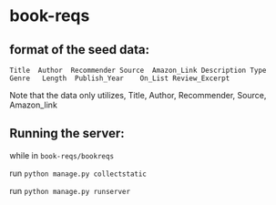 # book-reqs

format of the seed data:
---

`Title	Author	Recommender	Source	Amazon_Link	Description	Type	Genre	Length	Publish_Year	On_List	Review_Excerpt`

Note that the data only utilizes, Title, Author, Recommender, Source, Amazon_link

Running the server:
---

while in `book-reqs/bookreqs`

run `python manage.py collectstatic`

run `python manage.py runserver`

